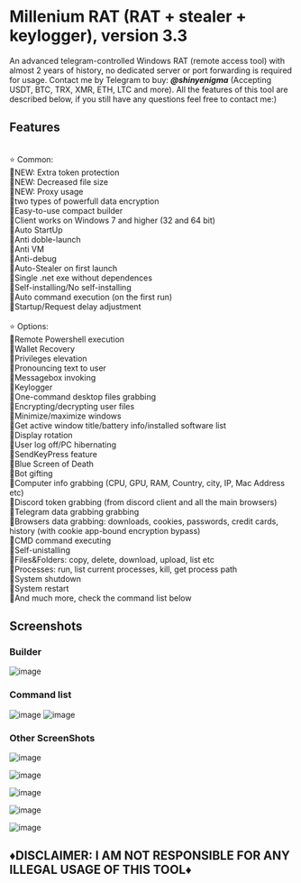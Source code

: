 # Millenium RAT (RAT + stealer + keylogger), version 3.3
An advanced telegram-controlled Windows RAT (remote access tool) with almost 2 years of history, no dedicated server or port forwarding is required for usage. Contact me by Telegram to buy: <em>**@shinyenigma**</em> (Accepting USDT, BTC, TRX, XMR, ETH, LTC and more). All the features of this tool are described below, if you still have any questions feel free to contact me:) 
## Features
<br />⭐️ Common:
<br />🔶NEW: Extra token protection
<br />🔶NEW: Decreased file size
<br />🔶NEW: Proxy usage
<br />🔹two types of powerfull data encryption
<br />🔹Easy-to-use compact builder
<br />🔹Client works on Windows 7 and higher (32 and 64 bit)
<br />🔹Auto StartUp
<br />🔹Anti doble-launch
<br />🔹Anti VM
<br />🔹Anti-debug
<br />🔹Auto-Stealer on first launch 
<br />🔹Single .net exe without dependences
<br />🔹Self-installing/No self-installing
<br />🔹Auto command execution (on the first run)
<br />🔹Startup/Request delay adjustment
<br />
<br />⭐️ Options:
<br />🔶Remote Powershell execution
<br />🔶Wallet Recovery
<br />🔶Privileges elevation
<br />🔶Pronouncing text to user
<br />🔶Messagebox invoking
<br />🔶Keylogger
<br />🔶One-command desktop files grabbing
<br />🔶Encrypting/decrypting user files
<br />🔶Minimize/maximize windows
<br />🔶Get active window title/battery info/installed software list
<br />🔶Display rotation
<br />🔶User log off/PC hibernating
<br />🔶SendKeyPress feature
<br />🔶Blue Screen of Death
<br />🔶Bot gifting
<br />🔶Computer info grabbing (CPU, GPU, RAM, Country, city, IP, Mac Address etc)
<br />🔶Discord token grabbing (from discord client and all the main browsers)
<br />🔶Telegram data grabbing grabbing
<br />🔶Browsers data grabbing: downloads, cookies, passwords, credit cards, history (with cookie app-bound encryption bypass)
<br />🔶CMD command executing
<br />🔶Self-unistalling
<br />🔶Files&Folders: copy, delete, download, upload, list etc
<br />🔶Processes: run, list current processes, kill, get process path
<br />🔶System shutdown
<br />🔶System restart
<br />🔶And much more, check the command list below

## Screenshots
### Builder
![image](https://github.com/user-attachments/assets/c0d1e60c-f5f1-4df5-bac9-ac735c7ebae3)

### Command list
![image](https://github.com/user-attachments/assets/0654d9c1-003d-4045-8a70-5e330d61ad88)
![image](https://github.com/user-attachments/assets/84033d29-e7f7-4790-9490-6d76b27bd52d)


### Other ScreenShots

![image](https://github.com/user-attachments/assets/93136270-980a-4b69-963f-ae5ad7ae4d1b)

![image](https://github.com/user-attachments/assets/ee4b6e4c-c54d-414c-a938-895a701a55a7)

![image](https://github.com/user-attachments/assets/c859fd9a-660f-4658-9054-6739eddd27d2)

![image](https://github.com/user-attachments/assets/e3fca670-510f-4fb0-b0cc-58fdd8a515af)

![image](https://github.com/user-attachments/assets/cc0e3121-0d98-44a0-ba4e-562384146685)


## ♦️DISCLAIMER: I AM NOT RESPONSIBLE FOR ANY ILLEGAL USAGE OF THIS TOOL♦️
